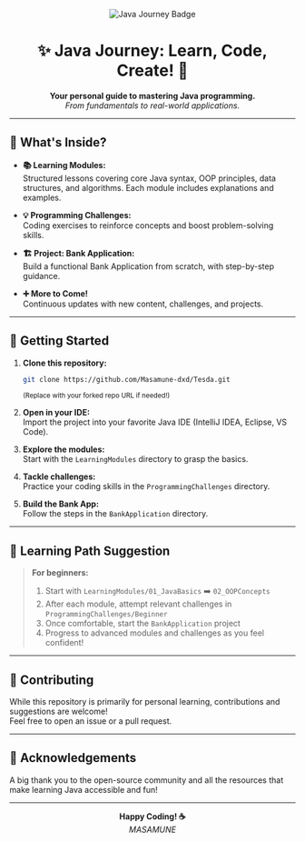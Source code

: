 <p align="center">
  <img src="https://img.shields.io/badge/Java-Journey-blue?style=for-the-badge" alt="Java Journey Badge"/>
</p>

<h1 align="center">✨ Java Journey: Learn, Code, Create! 🚀</h1>

<p align="center">
  <b>Your personal guide to mastering Java programming.</b><br>
  <i>From fundamentals to real-world applications.</i>
</p>

---

## 🎯 What's Inside?

- **📚 Learning Modules:**  
  Structured lessons covering core Java syntax, OOP principles, data structures, and algorithms. Each module includes explanations and examples.

- **💡 Programming Challenges:**  
  Coding exercises to reinforce concepts and boost problem-solving skills.

- **🏗️ Project: Bank Application:**  
  Build a functional Bank Application from scratch, with step-by-step guidance.

- **➕ More to Come!**  
  Continuous updates with new content, challenges, and projects.

---

## 🚀 Getting Started

1. **Clone this repository:**
   ```sh
   git clone https://github.com/Masamune-dxd/Tesda.git
   ```
   <sub>(Replace with your forked repo URL if needed!)</sub>

2. **Open in your IDE:**  
   Import the project into your favorite Java IDE (IntelliJ IDEA, Eclipse, VS Code).

3. **Explore the modules:**  
   Start with the `LearningModules` directory to grasp the basics.

4. **Tackle challenges:**  
   Practice your coding skills in the `ProgrammingChallenges` directory.

5. **Build the Bank App:**  
   Follow the steps in the `BankApplication` directory.

---

## 📖 Learning Path Suggestion

> **For beginners:**  
> 1. Start with `LearningModules/01_JavaBasics` ➡️ `02_OOPConcepts`  
> 2. After each module, attempt relevant challenges in `ProgrammingChallenges/Beginner`  
> 3. Once comfortable, start the `BankApplication` project  
> 4. Progress to advanced modules and challenges as you feel confident!

---

## 🤝 Contributing

While this repository is primarily for personal learning, contributions and suggestions are welcome!  
Feel free to open an issue or a pull request.

---

## 🙏 Acknowledgements

A big thank you to the open-source community and all the resources that make learning Java accessible and fun!

---

<p align="center"><b>Happy Coding! ☕</b><br>
<i>MASAMUNE</i></p>


